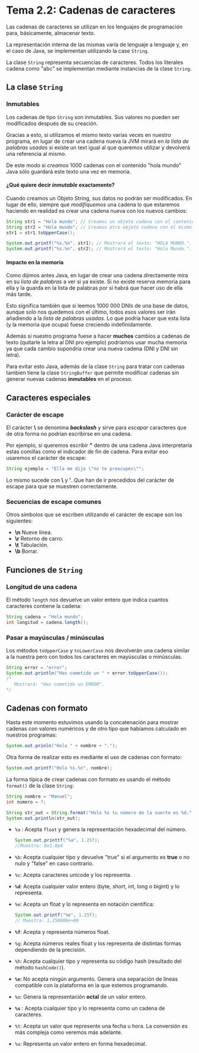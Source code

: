 # Tema 2.2: Cadenas de caracteres

Las cadenas de caracteres se utilizan en los lenguajes de programación para, básicamente, almacenar texto.

La representación interna de las mismas varía de lenguaje a lenguaje y, en el caso de Java, se implementan utilizando la case `String`.

La clase `String` representa secuencias de caracteres. Todos los literales cadena como "abc" se implementan mediante instancias de la clase `String`.

## La clase `String`

### Inmutables

Los cadenas de tipo `String` son inmutables. Sus valores no pueden ser modificados después de su creación.

Gracias a esto, si utilizamos el mismo texto varias veces en nuestro programa, en lugar de crear una cadena nueva la JVM mirará en *la lista de palabras usadas* si existe un text igual al que queremos utilizar y devolverá una referencia al mismo.

De este modo si *creamos* 1000 cadenas con el contenido "hola mundo" Java sólo guardará este texto una vez en memoria.

#### ¿Qué quiere decir *inmutable* exactamente?

Cuando creamos un Objeto String, sus datos no podrán ser modificados. En lugar de ello, siempre que *modifiquemos* una cadena lo que estaremos haciendo en realidad es crear una cadena nueva con los nuevos cambios:

```java
String str1 = "Hola mundo"; // Creamos un objeto cadena con el contenido "Hola mundo".
String str2 = "Hola mundo"; // Creamos otro objeto cadena con el mismo contenido.
str1 = str1.toUpperCase();

System.out.printf("%s.%n", str1); // Mostrará el texto: "HOLA MUNDO.".
System.out.printf("%s.%n", str2); // Mostrará el texto: "Hola Mundo.".
```

#### Impacto en la memoria

Como dijimos antes Java, en lugar de crear una cadena directamente mira en su *lista de palabras* a ver si ya existe. Si no existe reserva memoria para ella y la guarda en la lista de palabras por si habrá que hacer uso de ella más tarde.

Esto significa también que si leemos 1000 000 DNIs de una base de datos, aunque solo nos quedemos con el último, todos esos valores ser irán añadiendo a la *lista de palabras usadas*. Lo que podría hacer que esta lista (y la memoria que ocupa) fuese creciendo indefinidamente.

Además si nuestro programa fuese a hacer **muchos** cambios a cadenas de texto (quitarle la letra al DNI pro ejemplo) podríamos usar mucha memoria ya que cada cambio supondría crear una nueva cadena (DNI y DNI sin letra).

Para evitar esto Java, además de la clase `String` para tratar con cadenas tambien tiene la clase `StringBuffer` que permite modificar cadenas sin generar nuevas cadenas **inmutables** en el proceso.

## Caracteres especiales

### Carácter de escape

El carácter **\\** se denomina ***backslash*** y sirve para *escapar* caracteres que de otra forma no podrían escribirse en una cadena.

Por ejemplo, si queremos escribir **"** dentro de una cadena Java interpretaría estas comillas como el indicador de fin de cadena. Para evitar eso usaremos el carácter de escape:

```java
String ejemplo = "Ella me dijo \"no te preocupes\"";
```

Lo mismo sucede con **\\** y **'**. Que han de ir precedidos del carácter de escape para que se muestren correctamente.

### Secuencias de escape comunes

Otros símbolos que se escriben utilizando el carácter de escape son los siguientes:

* **\n** Nueve línea.
* **\r** Retorno de carro.
* **\t** Tabulación.
* **\b** Borrar.

## Funciones de `String`

### Longitud de una cadena

El método `length` nos devuelve un valor entero que indica cuantos caracteres contiene la cadena:

```java
String cadena = "Hola mundo";
int longitud = cadena.length();
```

### Pasar a mayúsculas / minúsculas

Los métodos `toUpperCase` y `toLowerCase` nos devolverán una cadena similar a la nuestra pero con todos los caracteres en mayúsculas o minúsculas.

```java
String error = "error";
System.out.println("Has cometido un " + error.toUpperCase());
/*
   Mostrará: "Has cometido un ERROR".
*/
```

## Cadenas con formato

Hasta este momento estuvimos usando la concatenación para mostrar cadenas con valores numéricos y de otro tipo que habíamos calculado en nuestros programas:

```java
System.out.prinln("Hola " + nombre + ".");
```

Otra forma de realizar esto es mediante el uso de cadenas con formato:

```java
System.out.printf("Hola %s.%n", nombre);
```

La forma típica de crear cadenas con formato es usando el método `format()` de la clase `String`:

```java
String nombre = "Manuel";
int numero = 7;

String str_out = String.format("Hola %s tu número de la suerte es %d.", nombre, numero);
System.out.println(str_out);
```

* `%a` : Acepta `float` y genera la representación hexadecimal del número.

  ```java
  System.out.printtf("%a", 1.25f);
  //Muestra: 0x1.0p4
  ```

* `%b`: Acepta cualquier tipo y devuelve "true" si el argumento es **true** o no nulo y "false" en caso contrario.

* `%c`: Acepta caracteres unicode y los representa.

* **`%d`**: Acepta cualquier valor entero (byte, short, int, long o bigint) y lo representa.

* `%e`: Acepta un float y lo representa en notación científica:

  ```java
  System.out.printf("%e", 1.25f);
  // Muestra: 1,250000e+00
  ```

* **`%f`**: Acepta y representa números float.

* `%g`: Acepta números reales float y los representa de distintas formas dependiendo de la precisión.

* `%h`: Acepta cualquier tipo y representa su código hash (resultado del método `hashCode()`).

* **`%n`**: No acepta ningún argumento. Genera una separación de líneas compatible con la plataforma en la que estemos programando.

* `%o`:  Genera la representación **octal** de un valor entero.

* **`%s`** : Acepta cualquier tipo y lo representa como un cadena de caracteres.

* `%t`:  Acepta un valor que represente una fecha u hora. La conversión es más compleja como veremos más adelante.

* `%x`: Representa un valor entero en forma hexadecimal.
